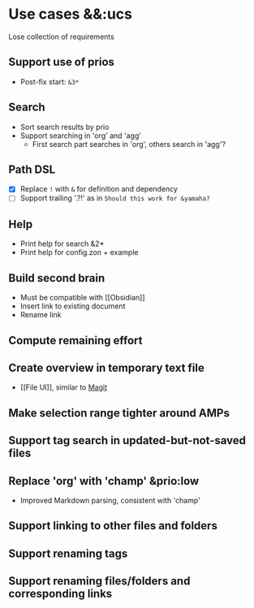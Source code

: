 # Use cases &&:ucs
Lose collection of requirements

## Support use of prios
- Post-fix start: `&3*`

## Search
- Sort search results by prio
- Support searching in 'org' and 'agg'
	- First search part searches in 'org', others search in 'agg'?

## Path DSL
- [x] Replace `!` with `&` for definition and dependency
- [ ] Support trailing '.?!' as in `Should this work for &yamaha?`

## Help
- Print help for search &2*
- Print help for config.zon + example

## Build second brain
- Must be compatible with [[Obsidian]]
- Insert link to existing document
- Rename link

## Compute remaining effort

## Create overview in temporary text file
- [[File UI]], similar to [Magit](https://magit.vc/)

## Make selection range tighter around AMPs

## Support tag search in updated-but-not-saved files

## Replace 'org' with 'champ' &prio:low
- Improved Markdown parsing, consistent with 'champ'

## Support linking to other files and folders

## Support renaming tags

## Support renaming files/folders and corresponding links
